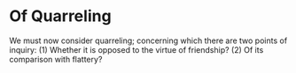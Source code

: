 # Of Quarreling

We must now consider quarreling; concerning which there are two points of inquiry:
(1) Whether it is opposed to the virtue of friendship?
(2) Of its comparison with flattery?
